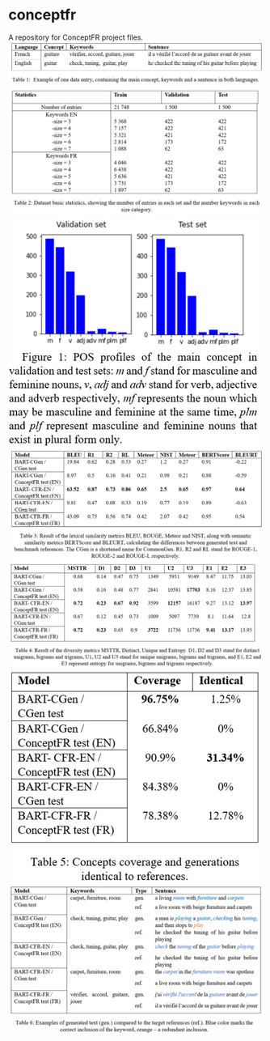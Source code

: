 # conceptfr
A repository for ConceptFR project files.
</br>
<img src="./Tables/Table1_Data_entry_example.PNG"/>
</br>
<img src="./Tables/Table2_Statistics.PNG"/>
</br>
<img src="./Tables/Figure1_POS_profiles.PNG"/>
</br>
<img src="./Tables/Table3_Lexical_semantic_metrics.PNG"/>
</br>
<img src="./Tables/Table4_Diversity_metrics.PNG"/>
</br>
<img src="./Tables/Table5_Concepts_coverage.PNG"/>
</br>
<img src="./Tables/Table6_Generated_exemples.PNG"/>
